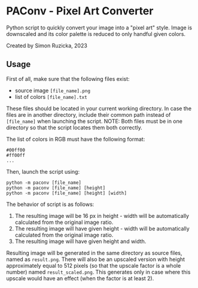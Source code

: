 # PAConv - Pixel Art Converter

Python script to quickly convert your image into a "pixel art" style. Image is downscaled and its color palette is reduced to only handful given colors.

Created by Simon Ruzicka, 2023

## Usage

First of all, make sure that the following files exist:
  - source image `[file_name].png`
  - list of colors `[file_name].txt`

These files should be located in your current working directory. In case the files are in another directory, include their common path instead of `[file_name]` when launching the script. NOTE: Both files must be in one directory so that the script locates them both correctly.

The list of colors in RGB must have the following format:

```
#00ff00
#ff00ff
...
```

Then, launch the script using:
```
python -m paconv [file_name]
python -m paconv [file_name] [height]
python -m paconv [file_name] [height] [width]
```

The behavior of script is as follows:
1) The resulting image will be 16 px in height - width will be automatically calculated from the original image ratio.
2) The resulting image will have given height - width will be automatically calculated from the original image ratio.
3) The resulting image will have given height and width.

Resulting image will be generated in the same directory as source files, named as `result.png`. There will also be an upscaled version with height approximately equal to 512 pixels (so that the upscale factor is a whole number) named `result_scaled.png`. This generates only in case where this upscale would have an effect (when the factor is at least 2).

